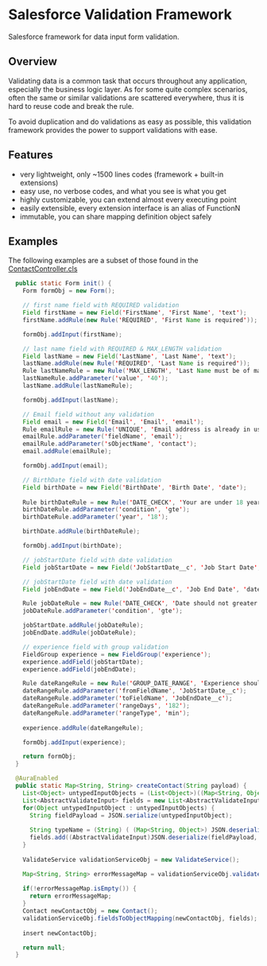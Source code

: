 # Salesforce Validation Framework
Salesforce framework for data input form validation.

## Overview
Validating data is a common task that occurs throughout any application, especially the business logic layer. As for some quite complex scenarios, often the same or similar validations are scattered everywhere, thus it is hard to reuse code and break the rule.

To avoid duplication and do validations as easy as possible, this validation framework provides the power to support validations with ease.

## Features
 - very lightweight, only ~1500 lines codes (framework + built-in extensions)
 - easy use, no verbose codes, and what you see is what you get
 - highly customizable, you can extend almost every executing point
 - easily extensible, every extension interface is an alias of FunctionN
 - immutable, you can share mapping definition object safely

## Examples
The following examples are a subset of those found in the [ContactController.cls](https://github.com/xenotime-india/SFDC-ValidationFramework/blob/master/force-app/main/default/classes/ContactController.cls)
```java
  public static Form init() {
    Form formObj = new Form();

    // first name field with REQUIRED validation
    Field firstName = new Field('FirstName', 'First Name', 'text');
    firstName.addRule(new Rule('REQUIRED', 'First Name is required'));

    formObj.addInput(firstName);

    // last name field with REQUIRED & MAX_LENGTH validation
    Field lastName = new Field('LastName', 'Last Name', 'text');
    lastName.addRule(new Rule('REQUIRED', 'Last Name is required'));
    Rule lastNameRule = new Rule('MAX_LENGTH', 'Last Name must be of maximum 40 characters length');
    lastNameRule.addParameter('value', '40');
    lastName.addRule(lastNameRule);

    formObj.addInput(lastName);

    // Email field without any validation
    Field email = new Field('Email', 'Email', 'email');
    Rule emailRule = new Rule('UNIQUE', 'Email address is already in use');
    emailRule.addParameter('fieldName', 'email');
    emailRule.addParameter('sObjectName', 'contact');
    email.addRule(emailRule);

    formObj.addInput(email);

    // BirthDate field with date validation
    Field birthDate = new Field('BirthDate', 'Birth Date', 'date');
    
    Rule birthDateRule = new Rule('DATE_CHECK', 'Your are under 18 years of age.');
    birthDateRule.addParameter('condition', 'gte');
    birthDateRule.addParameter('year', '18');

    birthDate.addRule(birthDateRule);

    formObj.addInput(birthDate);

    // jobStartDate field with date validation
    Field jobStartDate = new Field('JobStartDate__c', 'Job Start Date', 'date');

    // jobStartDate field with date validation
    Field jobEndDate = new Field('JobEndDate__c', 'Job End Date', 'date');

    Rule jobDateRule = new Rule('DATE_CHECK', 'Date should not greater than today.');
    jobDateRule.addParameter('condition', 'gte');

    jobStartDate.addRule(jobDateRule);
    jobEndDate.addRule(jobDateRule);

    // experience field with group validation
    FieldGroup experience = new FieldGroup('experience');
    experience.addField(jobStartDate);
    experience.addField(jobEndDate);

    Rule dateRangeRule = new Rule('GROUP_DATE_RANGE', 'Experience should not be less then 6 months');
    dateRangeRule.addParameter('fromFieldName', 'JobStartDate__c');
    dateRangeRule.addParameter('toFieldName', 'JobEndDate__c');
    dateRangeRule.addParameter('rangeDays', '182');
    dateRangeRule.addParameter('rangeType', 'min');
    
    experience.addRule(dateRangeRule);

    formObj.addInput(experience);

    return formObj;
  }

  @AuraEnabled
  public static Map<String, String> createContact(String payload) {
    List<Object> untypedInputObjects = (List<Object>)((Map<String, Object>) JSON.deserializeUntyped(payload)).get('inputs');
    List<AbstractValidateInput> fields = new List<AbstractValidateInput>();
    for(Object untypedInputObject : untypedInputObjects) {
      String fieldPayload = JSON.serialize(untypedInputObject);
      
      String typeName = (String) ( (Map<String, Object>) JSON.deserializeUntyped(fieldPayload) ).get('className');
      fields.add((AbstractValidateInput)JSON.deserialize(fieldPayload, Type.forName(typeName)));
    }
    
    ValidateService validationServiceObj = new ValidateService();

    Map<String, String> errorMessageMap = validationServiceObj.validate(fields);
    
    if(!errorMessageMap.isEmpty()) {
      return errorMessageMap;
    }
    Contact newContactObj = new Contact();
    validationServiceObj.fieldsToObjectMapping(newContactObj, fields);
    
    insert newContactObj;

    return null;
  }
```
